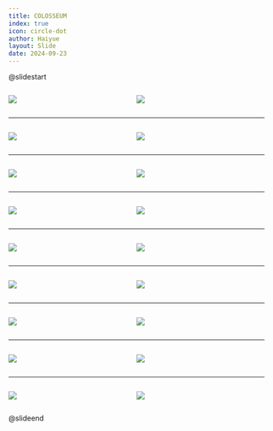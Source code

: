 ```yaml
---
title: COLOSSEUM
index: true
icon: circle-dot
author: Haiyue
layout: Slide
date: 2024-09-23
---
```

 
@slidestart

<div style="display:flex">
<div style="flex:1">

![](/reading/english/Level-L/COLOSSEUM/001.webp)
</div>
<div style="flex:1">

![](/reading/english/Level-L/COLOSSEUM/002.webp)
</div>
</div>

---

<div style="display:flex">
<div style="flex:1">

![](/reading/english/Level-L/COLOSSEUM/003.webp)
</div>
<div style="flex:1">

![](/reading/english/Level-L/COLOSSEUM/004.webp)
</div>
</div>

---

<div style="display:flex">
<div style="flex:1">

![](/reading/english/Level-L/COLOSSEUM/005.webp)
</div>
<div style="flex:1">

![](/reading/english/Level-L/COLOSSEUM/006.webp)
</div>
</div>

---

<div style="display:flex">
<div style="flex:1">

![](/reading/english/Level-L/COLOSSEUM/007.webp)
</div>
<div style="flex:1">

![](/reading/english/Level-L/COLOSSEUM/008.webp)
</div>
</div>

---

<div style="display:flex">
<div style="flex:1">

![](/reading/english/Level-L/COLOSSEUM/009.webp)
</div>
<div style="flex:1">

![](/reading/english/Level-L/COLOSSEUM/010.webp)
</div>
</div>

---

<div style="display:flex">
<div style="flex:1">

![](/reading/english/Level-L/COLOSSEUM/011.webp)
</div>
<div style="flex:1">

![](/reading/english/Level-L/COLOSSEUM/012.webp)
</div>
</div>

---

<div style="display:flex">
<div style="flex:1">

![](/reading/english/Level-L/COLOSSEUM/013.webp)
</div>
<div style="flex:1">

![](/reading/english/Level-L/COLOSSEUM/014.webp)
</div>
</div>

---

<div style="display:flex">
<div style="flex:1">

![](/reading/english/Level-L/COLOSSEUM/015.webp)
</div>
<div style="flex:1">

![](/reading/english/Level-L/COLOSSEUM/016.webp)
</div>
</div>

---

<div style="display:flex">
<div style="flex:1">

![](/reading/english/Level-L/COLOSSEUM/017.webp)
</div>
<div style="flex:1">

![](/reading/english/Level-L/COLOSSEUM/018.webp)
</div>
</div>

@slideend